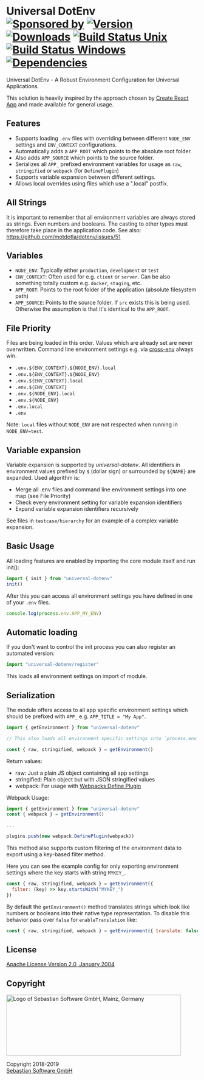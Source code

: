 # Universal DotEnv<br/>[![Sponsored by][sponsor-img]][sponsor] [![Version][npm-version-img]][npm] [![Downloads][npm-downloads-img]][npm] [![Build Status Unix][travis-img]][travis] [![Build Status Windows][appveyor-img]][appveyor] [![Dependencies][deps-img]][deps]

[sponsor]: https://www.sebastian-software.de
[deps]: https://david-dm.org/sebastian-software/universal-dotenv
[npm]: https://www.npmjs.com/package/universal-dotenv
[travis]: https://travis-ci.org/sebastian-software/universal-dotenv
[appveyor]: https://ci.appveyor.com/project/swernerx/universal-dotenv/branch/master
[sponsor-img]: https://badgen.net/badge/Sponsored%20by/Sebastian%20Software/692446
[deps-img]: https://badgen.net/david/dep/sebastian-software/universal-dotenv
[npm-downloads-img]: https://badgen.net/npm/dm/universal-dotenv
[npm-version-img]: https://badgen.net/npm/v/universal-dotenv
[travis-img]: https://badgen.net/travis/sebastian-software/universal-dotenv?label=unix%20build
[appveyor-img]: https://badgen.net/appveyor/ci/swernerx/universal-dotenv?label=windows%20build

Universal DotEnv - A Robust Environment Configuration for Universal Applications.

This solution is heavily inspired by the approach chosen by [Create React App](https://facebook.github.io/create-react-app/docs/adding-custom-environment-variables#adding-development-environment-variables-in-env) and made available for general usage.

## Features

- Supports loading `.env` files with overriding between different `NODE_ENV` settings and `ENV_CONTEXT` configurations.
- Automatically adds a `APP_ROOT` which points to the absolute root folder.
- Also adds `APP_SOURCE` which points to the source folder.
- Serializes all `APP_` prefixed environment variables for usage as `raw`, `stringified` or `webpack` (for `DefinePlugin`)
- Supports variable expansion between different settings.
- Allows local overrides using files which use a ".local" postfix.

## All Strings

It is important to remember that all environment variables are always stored as strings. Even numbers and booleans. The casting to other types must therefore take place in the application code. See also: https://github.com/motdotla/dotenv/issues/51

## Variables

- `NODE_ENV`: Typically either `production`, `development` or `test`
- `ENV_CONTEXT`: Often used for e.g. `client` or `server`. Can be also something totally custom e.g. `docker`, `staging`, etc.
- `APP_ROOT`: Points to the root folder of the application (absolute filesystem path)
- `APP_SOURCE`: Points to the source folder. If `src` exists this is being used. Otherwise the assumption is that it's identical to the `APP_ROOT`.

## File Priority

Files are being loaded in this order. Values which are already set are never overwritten. Command line environment settings e.g. via [cross-env](https://www.npmjs.com/package/cross-env) always win.

- `.env.${ENV_CONTEXT}.${NODE_ENV}.local`
- `.env.${ENV_CONTEXT}.${NODE_ENV}`
- `.env.${ENV_CONTEXT}.local`
- `.env.${ENV_CONTEXT}`
- `.env.${NODE_ENV}.local`
- `.env.${NODE_ENV}`
- `.env.local`
- `.env`

Note: `local` files without `NODE_ENV` are not respected when running in `NODE_ENV=test`.

## Variable expansion

Variable expansion is supported by _universal-dotenv_. All identifiers in environment values prefixed by `$` (dollar sign) or surrounded by `${NAME}` are expanded. Used algorithm is:

- Merge all .env files and command line environment settings into one map (see File Priority)
- Check every environment setting for variable expansion identifiers
- Expand variable expansion identifiers recursively

See files in `testcase/hierarchy` for an example of a complex variable expansion.

## Basic Usage

All loading features are enabled by importing the core module itself and run init():

```js
import { init } from "universal-dotenv"
init()
```

After this you can access all environment settings you have defined in one of your `.env` files.

```js
console.log(process.env.APP_MY_ENV)
```

## Automatic loading

If you don't want to control the init process you can also register an automated version:

```js
import "universal-dotenv/register"
```

This loads all environment settings on import of module.

## Serialization

The module offers access to all app specific environment settings which should be prefixed with `APP_` e.g. `APP_TITLE = "My App"`.

```js
import { getEnvironment } from "universal-dotenv"

// This also loads all environment specific settings into `process.env`

const { raw, stringified, webpack } = getEnvironment()
```

Return values:

- raw: Just a plain JS object containing all app settings
- stringified: Plain object but with JSON stringified values
- webpack: For usage with [Webpacks Define Plugin](https://webpack.js.org/plugins/define-plugin/)

Webpack Usage:

```js
import { getEnvironment } from "universal-dotenv"
const { webpack } = getEnvironment()

...

plugins.push(new webpack.DefinePlugin(webpack))
```

This method also supports custom filtering of the environment data to export using a key-based filter method.

Here you can see the example config for only exporting environment settings where the key starts with string `MYKEY_`.

```js
const { raw, stringified, webpack } = getEnvironment({
  filter: (key) => key.startsWith("MYKEY_")
})
```

By default the `getEnvironment()` method translates strings which look like numbers or booleans into their native type representation. To disable this behavior pass over `false` for `enableTranslation` like:

```js
const { raw, stringified, webpack } = getEnvironment({ translate: false })
```

## License

[Apache License Version 2.0, January 2004](license)

## Copyright

<img src="https://cdn.rawgit.com/sebastian-software/sebastian-software-brand/0d4ec9d6/sebastiansoftware-en.svg" alt="Logo of Sebastian Software GmbH, Mainz, Germany" width="460" height="160"/>

Copyright 2018-2019<br/>[Sebastian Software GmbH](http://www.sebastian-software.de)
